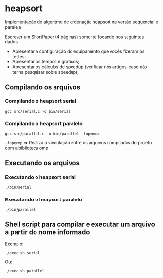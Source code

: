 # heapsort

Implementação do algoritmo de ordenação heapsort na versão sequencial e paralela

Escrever um ShortPaper (4 páginas) somente focando nos seguintes dados:

 - Apresentar a configuração do equipamento que vocês fizeram os testes;
 - Apresentar os tempos e gráficos;
 - Apresentar os cálculos de speedup (verificar nos artigos, caso não tenha pesquisar sobre speedup);

## Compilando os arquivos

### Compilando o heapsort serial

`gcc src/serial.c -o bin/serial`

### Compilando o heapsort paralelo

`gcc src/parallel.c -o bin/parallel -fopenmp`

`-fopenmp` => Realiza a vinculação entre os arquivos compilados do projeto com a biblioteca omp

## Executando os arquivos

### Executando o heapsort serial

`./bin/serial`

### Executando o heapsort paralelo

`./bin/parallel`

## Shell script para compilar e executar um arquivo a partir do nome informado

Exemplo:

`./exec.sh serial`

Ou:

`./exec.sh parallel`
